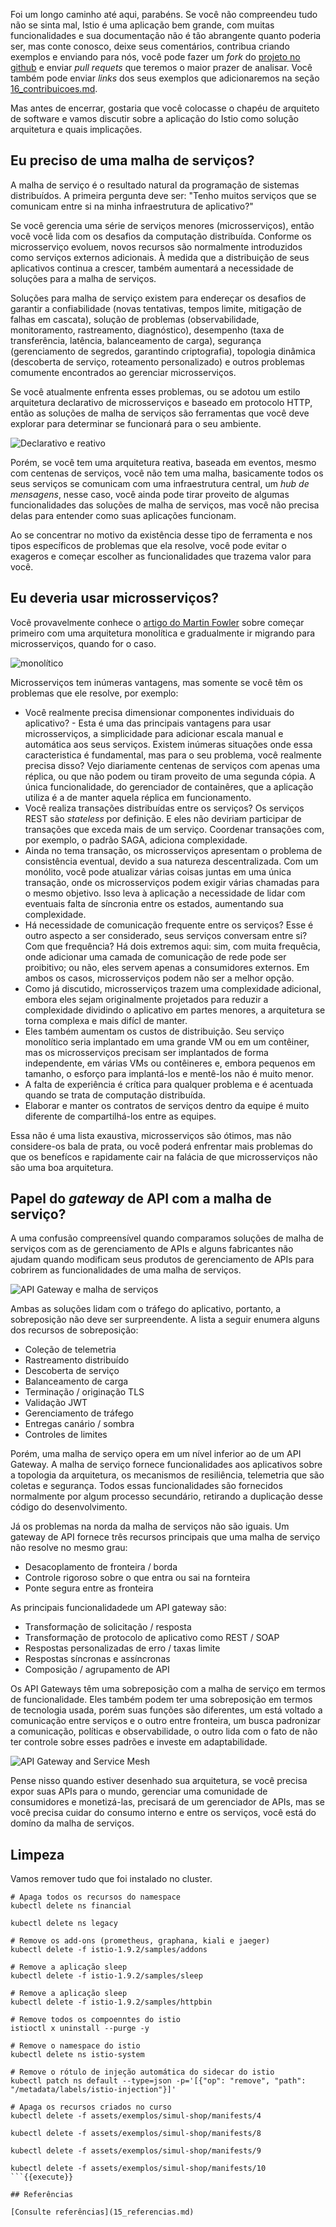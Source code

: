 Foi um longo caminho até aqui, parabéns. Se você não compreendeu tudo não se sinta mal, Istio é uma aplicação bem grande, com muitas funcionalidades e sua documentação não é tão abrangente quanto poderia ser, mas conte conosco, deixe seus comentários, contribua criando exemplos e enviando para nós, você pode fazer um _fork_ do [projeto no github](https://github.com/kdop-dev/istio-curso) e enviar _pull requets_ que teremos o maior prazer de analisar. Você também pode enviar _links_ dos seus exemplos que adicionaremos na seção [16_contribuicoes.md](16_contribuicoes.md).

Mas antes de encerrar, gostaria que você colocasse o chapéu de arquiteto de software e vamos discutir sobre a aplicação do Istio como solução arquitetura e quais implicações.

## Eu preciso de uma malha de serviços?

A malha de serviço é o resultado natural da programação de sistemas distribuídos. A primeira pergunta deve ser: "Tenho muitos serviços que se comunicam entre si na minha infraestrutura de aplicativo?"

Se você gerencia uma série de serviços menores (microsserviços), então você você lida com os desafios da computação distribuída. Conforme os microsserviço evoluem, novos recursos são normalmente introduzidos como serviços externos adicionais. À medida que a distribuição de seus aplicativos continua a crescer, também aumentará a necessidade de soluções para a malha de serviços.

Soluções para malha de serviço existem para endereçar os desafios de garantir a confiabilidade (novas tentativas, tempos limite, mitigação de falhas em cascata), solução de problemas (observabilidade, monitoramento, rastreamento, diagnóstico), desempenho (taxa de transferência, latência, balanceamento de carga), segurança (gerenciamento de segredos, garantindo criptografia), topologia dinâmica (descoberta de serviço, roteamento personalizado) e outros problemas comumente encontrados ao gerenciar microsserviços.

Se você atualmente enfrenta esses problemas, ou se adotou um estilo arquitetura declarativo de microsserviços e baseado em protocolo HTTP, então as soluções de malha de serviços são ferramentas que você deve explorar para determinar se funcionará para o seu ambiente.

![Declarativo e reativo](media/declarative_reactive.png)

Porém, se você tem uma arquitetura reativa, baseada em eventos, mesmo com centenas de serviços, você não tem uma malha, basicamente todos os seus serviços se comunicam com uma infraestrutura central, um _hub de mensagens_, nesse caso, você ainda pode tirar proveito de algumas funcionalidades das soluções de malha de serviços, mas você não precisa delas para entender como suas aplicações funcionam.

Ao se concentrar no motivo da existência desse tipo de ferramenta e nos tipos específicos de problemas que ela resolve, você pode evitar o exageros e começar escolher as funcionalidades que trazema valor para você.

## Eu deveria usar microsserviços?

Você provavelmente conhece o [artigo do Martin Fowler](https://martinfowler.com/bliki/MonolithFirst.html) sobre começar primeiro com uma arquitetura monolítica e gradualmente ir migrando para microsserviços, quando for o caso.

![monolítico](media/monolith.png)

Microsserviços tem inúmeras vantagens, mas somente se você têm os problemas que ele resolve, por exemplo:

* Você realmente precisa dimensionar componentes individuais do aplicativo? - Esta é uma das principais vantagens para usar microsserviços, a simplicidade para adicionar escala manual e automática aos seus serviços. Existem inúmeras situações onde essa caracteristica é fundamental, mas para o seu problema, você realmente precisa disso? Vejo diariamente centenas de serviços com apenas uma réplica, ou que não podem ou tiram proveito de uma segunda cópia. A única funcionalidade, do gerenciador de containêres, que a aplicação utiliza é a de manter aquela réplica em funcionamento.
* Você realiza transações distribuídas entre os serviços? Os serviços REST são _stateless_ por definição. E eles não deviriam participar de transações que exceda mais de um serviço. Coordenar transações com, por exemplo, o padrão SAGA, adiciona complexidade.
* Ainda no tema transação, os microsserviços apresentam o problema de consistência eventual, devido a sua natureza descentralizada. Com um monólito, você pode atualizar várias coisas juntas em uma única transação, onde os microsserviços podem exigir várias chamadas para o mesmo objetivo. Isso leva à aplicação a necessidade de lidar com eventuais falta de síncronia entre os estados, aumentando sua complexidade.
* Há necessidade de comunicação frequente entre os serviços? Esse é outro aspecto a ser considerado, seus serviços conversam entre si? Com que frequência? Há dois extremos aqui: sim, com muita frequêcia, onde adicionar uma camada de comunicação de rede pode ser proibitivo; ou não, eles servem apenas a consumidores externos. Em ambos os casos, microsserviços podem não ser a melhor opção.
* Como já discutido, microsserviços trazem uma complexidade adicional, embora eles sejam originalmente projetados para reduzir a complexidade dividindo o aplicativo em partes menores, a arquitetura se torna complexa e mais difícl de manter.
* Eles também aumentam os custos de distribuição. Seu serviço monolítico seria implantado em uma grande VM ou em um contêiner, mas os microsserviços precisam ser implantados de forma independente, em várias VMs ou contêineres e, embora pequenos em tamanho, o esforço para implantá-los e mentê-los não é muito menor.
* A falta de experiência é crítica para qualquer problema e é acentuada quando se trata de computação distribuída.
* Elaborar e manter os contratos de serviços dentro da equipe é muito diferente de compartilhá-los entre as equipes.

Essa não é uma lista exaustiva, microsserviços são ótimos, mas não considere-os bala de prata, ou você poderá enfrentar mais problemas do que os benefícos e rapidamente cair na falácia de que microsserviços não são uma boa arquitetura.

## Papel do _gateway_ de API com a malha de serviço?

A uma confusão compreensível quando comparamos soluções de malha de serviços com as de gerenciamento de APIs e alguns fabricantes não ajudam quando modificam seus produtos de gerenciamento de APIs para cobrirem as funcionalidades de uma malha de serviços.

![API Gateway e malha de serviços](media/api-gw-mesh.png)

Ambas as soluções lidam com o tráfego do aplicativo, portanto, a sobreposição não deve ser surpreendente. A lista a seguir enumera alguns dos recursos de sobreposição:

* Coleção de telemetria
* Rastreamento distribuído
* Descoberta de serviço
* Balanceamento de carga
* Terminação / originação TLS
* Validação JWT
* Gerenciamento de tráfego
* Entregas canário / sombra
* Controles de limites

Porém, uma malha de serviço opera em um nível inferior ao de um API Gateway. A malha de serviço fornece funcionalidades aos aplicativos sobre a topologia da arquitetura, os mecanismos de resiliência, telemetria que são coletas e segurança. Todos essas funcionalidades são fornecidos normalmente por algum processo secundário, retirando a duplicação desse código do desenvolvimento.

Já os problemas na norda da malha de serviços não são iguais. Um gateway de API fornece três recursos principais que uma malha de serviço não resolve no mesmo grau:

* Desacoplamento de fronteira / borda
* Controle rigoroso sobre o que entra ou sai na fornteira
* Ponte segura entre as fronteira

As principais funcionalidadede um API gateway são:

* Transformação de solicitação / resposta
* Transformação de protocolo de aplicativo como REST / SOAP
* Respostas personalizadas de erro / taxas limite
* Respostas síncronas e assíncronas
* Composição / agrupamento de API

Os API Gateways têm uma sobreposição com a malha de serviço em termos de funcionalidade. Eles também podem ter uma sobreposição em termos de tecnologia usada, porém suas funções são diferentes, um está voltado a comunicação entre serviços e o outro entre fronteira, um busca padronizar a comunicação, políticas e observabilidade, o outro lida com o fato de não ter controle sobre esses padrões e investe em adaptabilidade.

![API Gateway and Service Mesh](media/api-gateway-mesh.png)

Pense nisso quando estiver desenhado sua arquitetura, se você precisa expor suas APIs para o mundo, gerenciar uma comunidade de consumidores e monetizá-las, precisará de um gerenciador de APIs, mas se você precisa cuidar do consumo interno e entre os serviços, você está do domíno da malha de serviços.

## Limpeza

Vamos remover tudo que foi instalado no cluster.


```
# Apaga todos os recursos do namespace
kubectl delete ns financial

kubectl delete ns legacy

# Remove os add-ons (prometheus, graphana, kiali e jaeger)
kubectl delete -f istio-1.9.2/samples/addons

# Remove a aplicação sleep
kubectl delete -f istio-1.9.2/samples/sleep

# Remove a aplicação sleep
kubectl delete -f istio-1.9.2/samples/httpbin

# Remove todos os compoenntes do istio
istioctl x uninstall --purge -y

# Remove o namespace do istio
kubectl delete ns istio-system

# Remove o rótulo de injeção automática do sidecar do istio
kubectl patch ns default --type=json -p='[{"op": "remove", "path": "/metadata/labels/istio-injection"}]'

# Apaga os recursos criados no curso
kubectl delete -f assets/exemplos/simul-shop/manifests/4

kubectl delete -f assets/exemplos/simul-shop/manifests/8

kubectl delete -f assets/exemplos/simul-shop/manifests/9

kubectl delete -f assets/exemplos/simul-shop/manifests/10
```{{execute}}

## Referências

[Consulte referências](15_referencias.md)
